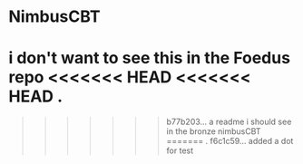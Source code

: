 # NimbusCBT

i don't want to see this in the Foedus repo
<<<<<<< HEAD
<<<<<<< HEAD
.
=======
>>>>>>> b77b203... a readme i should see in the bronze nimbusCBT
=======
.
>>>>>>> f6c1c59... added a dot for test

